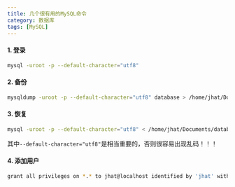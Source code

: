 ```yaml
---
title: 几个很有用的MySQL命令
category: 数据库
tags: [MySQL]
---
```


#### 1. 登录

```bash
mysql -uroot -p --default-character="utf8"
```

#### 2. 备份

```bash
mysqldump -uroot -p --default-character="utf8" database > /home/jhat/Documents/database.sql
```

#### 3. 恢复

```bash
mysql -uroot -p --default-character="utf8" < /home/jhat/Documents/database.sql
```

其中`--default-character="utf8"`是相当重要的，否则很容易出现乱码！！！

#### 4. 添加用户

```bash
grant all privileges on *.* to jhat@localhost identified by 'jhat' with grant option；
```

